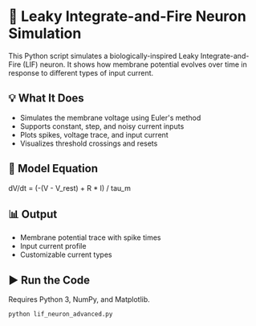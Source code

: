 # 🧠 Leaky Integrate-and-Fire Neuron Simulation

This Python script simulates a biologically-inspired Leaky Integrate-and-Fire (LIF) neuron. It shows how membrane potential evolves over time in response to different types of input current.

## 💡 What It Does
- Simulates the membrane voltage using Euler's method
- Supports constant, step, and noisy current inputs
- Plots spikes, voltage trace, and input current
- Visualizes threshold crossings and resets

## 🧪 Model Equation


dV/dt = (-(V - V_rest) + R * I) / tau_m


## 📊 Output
- Membrane potential trace with spike times
- Input current profile
- Customizable current types

## ▶️ Run the Code

Requires Python 3, NumPy, and Matplotlib.

```bash
python lif_neuron_advanced.py
